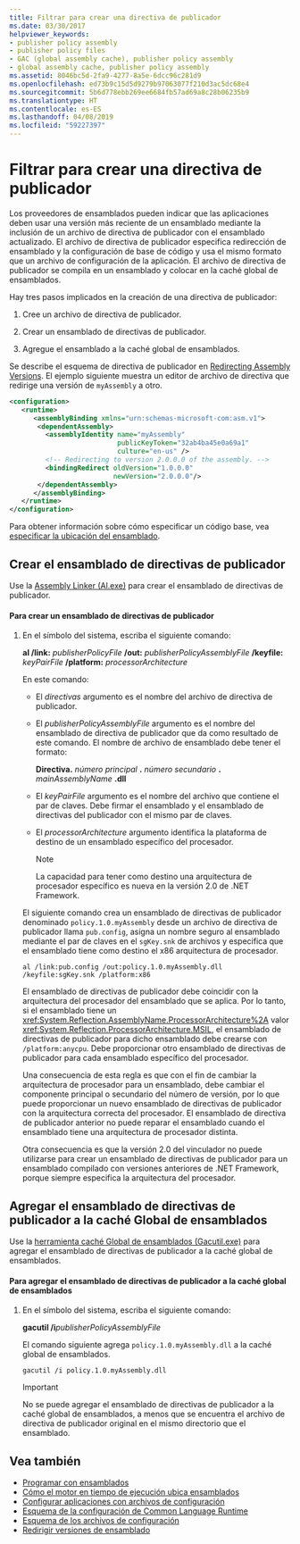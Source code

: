 ```yaml
---
title: Filtrar para crear una directiva de publicador
ms.date: 03/30/2017
helpviewer_keywords:
- publisher policy assembly
- publisher policy files
- GAC (global assembly cache), publisher policy assembly
- global assembly cache, publisher policy assembly
ms.assetid: 8046bc5d-2fa9-4277-8a5e-6dcc96c281d9
ms.openlocfilehash: ed73b9c15d5d9279b97063077f210d3ac5dc68e4
ms.sourcegitcommit: 5b6d778ebb269ee6684fb57ad69a8c28b06235b9
ms.translationtype: HT
ms.contentlocale: es-ES
ms.lasthandoff: 04/08/2019
ms.locfileid: "59227397"
---
```

# <a name="how-to-create-a-publisher-policy"></a>Filtrar para crear una directiva de publicador
Los proveedores de ensamblados pueden indicar que las aplicaciones deben usar una versión más reciente de un ensamblado mediante la inclusión de un archivo de directiva de publicador con el ensamblado actualizado. El archivo de directiva de publicador especifica redirección de ensamblado y la configuración de base de código y usa el mismo formato que un archivo de configuración de la aplicación. El archivo de directiva de publicador se compila en un ensamblado y colocar en la caché global de ensamblados.  
  
 Hay tres pasos implicados en la creación de una directiva de publicador:  
  
1.  Cree un archivo de directiva de publicador.  
  
2.  Crear un ensamblado de directivas de publicador.  
  
3.  Agregue el ensamblado a la caché global de ensamblados.  
  
 Se describe el esquema de directiva de publicador en [Redirecting Assembly Versions](../../../docs/framework/configure-apps/redirect-assembly-versions.md). El ejemplo siguiente muestra un editor de archivo de directiva que redirige una versión de `myAssembly` a otro.  
  
```xml  
<configuration>  
   <runtime>  
      <assemblyBinding xmlns="urn:schemas-microsoft-com:asm.v1">  
       <dependentAssembly>  
         <assemblyIdentity name="myAssembly"  
                           publicKeyToken="32ab4ba45e0a69a1"  
                           culture="en-us" />  
         <!-- Redirecting to version 2.0.0.0 of the assembly. -->  
         <bindingRedirect oldVersion="1.0.0.0"  
                          newVersion="2.0.0.0"/>  
       </dependentAssembly>  
      </assemblyBinding>  
   </runtime>  
</configuration>  
```  
  
 Para obtener información sobre cómo especificar un código base, vea [especificar la ubicación del ensamblado](../../../docs/framework/configure-apps/specify-assembly-location.md).  
  
## <a name="creating-the-publisher-policy-assembly"></a>Crear el ensamblado de directivas de publicador  
 Use la [Assembly Linker (Al.exe)](../../../docs/framework/tools/al-exe-assembly-linker.md) para crear el ensamblado de directivas de publicador.  
  
#### <a name="to-create-a-publisher-policy-assembly"></a>Para crear un ensamblado de directivas de publicador  
  
1.  En el símbolo del sistema, escriba el siguiente comando:  
  
     **al /link:** *publisherPolicyFile* **/out:** *publisherPolicyAssemblyFile* **/keyfile:** *keyPairFile* **/platform:** *processorArchitecture*  
  
     En este comando:  
  
    -   El *directivas* argumento es el nombre del archivo de directiva de publicador.  
  
    -   El *publisherPolicyAssemblyFile* argumento es el nombre del ensamblado de directiva de publicador que da como resultado de este comando. El nombre de archivo de ensamblado debe tener el formato:  
  
         **Directiva.** *número principal* **.** *número secundario* **.** *mainAssemblyName* **.dll**  
  
    -   El *keyPairFile* argumento es el nombre del archivo que contiene el par de claves. Debe firmar el ensamblado y el ensamblado de directivas del publicador con el mismo par de claves.  
  
    -   El *processorArchitecture* argumento identifica la plataforma de destino de un ensamblado específico del procesador.  
  
        > [!NOTE]
        >  La capacidad para tener como destino una arquitectura de procesador específico es nueva en la versión 2.0 de .NET Framework.  
  
     El siguiente comando crea un ensamblado de directivas de publicador denominado `policy.1.0.myAssembly` desde un archivo de directiva de publicador llama `pub.config`, asigna un nombre seguro al ensamblado mediante el par de claves en el `sgKey.snk` de archivos y especifica que el ensamblado tiene como destino el x86 arquitectura de procesador.  
  
    ```  
    al /link:pub.config /out:policy.1.0.myAssembly.dll /keyfile:sgKey.snk /platform:x86  
    ```  
  
     El ensamblado de directivas de publicador debe coincidir con la arquitectura del procesador del ensamblado que se aplica. Por lo tanto, si el ensamblado tiene un <xref:System.Reflection.AssemblyName.ProcessorArchitecture%2A> valor <xref:System.Reflection.ProcessorArchitecture.MSIL>, el ensamblado de directivas de publicador para dicho ensamblado debe crearse con `/platform:anycpu`. Debe proporcionar otro ensamblado de directivas de publicador para cada ensamblado específico del procesador.  
  
     Una consecuencia de esta regla es que con el fin de cambiar la arquitectura de procesador para un ensamblado, debe cambiar el componente principal o secundario del número de versión, por lo que puede proporcionar un nuevo ensamblado de directivas de publicador con la arquitectura correcta del procesador. El ensamblado de directiva de publicador anterior no puede reparar el ensamblado cuando el ensamblado tiene una arquitectura de procesador distinta.  
  
     Otra consecuencia es que la versión 2.0 del vinculador no puede utilizarse para crear un ensamblado de directivas de publicador para un ensamblado compilado con versiones anteriores de .NET Framework, porque siempre especifica la arquitectura del procesador.  
  
## <a name="adding-the-publisher-policy-assembly-to-the-global-assembly-cache"></a>Agregar el ensamblado de directivas de publicador a la caché Global de ensamblados  
 Use la [herramienta caché Global de ensamblados (Gacutil.exe)](../../../docs/framework/tools/gacutil-exe-gac-tool.md) para agregar el ensamblado de directivas de publicador a la caché global de ensamblados.  
  
#### <a name="to-add-the-publisher-policy-assembly-to-the-global-assembly-cache"></a>Para agregar el ensamblado de directivas de publicador a la caché global de ensamblados  
  
1.  En el símbolo del sistema, escriba el siguiente comando:  
  
     **gacutil /i***publisherPolicyAssemblyFile*  
  
     El comando siguiente agrega `policy.1.0.myAssembly.dll` a la caché global de ensamblados.  
  
    ```  
    gacutil /i policy.1.0.myAssembly.dll  
    ```  
  
    > [!IMPORTANT]
    >  No se puede agregar el ensamblado de directivas de publicador a la caché global de ensamblados, a menos que se encuentra el archivo de directiva de publicador original en el mismo directorio que el ensamblado.  
  
## <a name="see-also"></a>Vea también

- [Programar con ensamblados](../../../docs/framework/app-domains/programming-with-assemblies.md)
- [Cómo el motor en tiempo de ejecución ubica ensamblados](../../../docs/framework/deployment/how-the-runtime-locates-assemblies.md)
- [Configurar aplicaciones con archivos de configuración](../../../docs/framework/configure-apps/index.md)
- [Esquema de la configuración de Common Language Runtime](../../../docs/framework/configure-apps/file-schema/runtime/index.md)
- [Esquema de los archivos de configuración](../../../docs/framework/configure-apps/file-schema/index.md)
- [Redirigir versiones de ensamblado](../../../docs/framework/configure-apps/redirect-assembly-versions.md)
